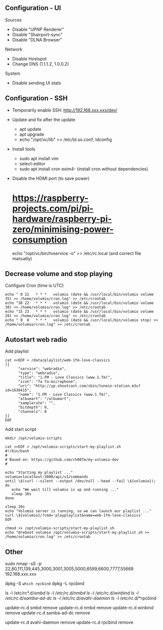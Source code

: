 Configuration - UI
------------------

Sources

  * Disable "UPNP Renderer"
  * Disable "Shairport-sync"
  * Disable "DLNA Browser"

Network

  * Disable Hostspot
  * Change DNS (1.1.1.2, 1.0.0.2)

System

  * Disable sending UI stats



Configuration - SSH
-------------------

  * Temporarily enable SSH: http://192.168.xxx.xxx/dev/

  * Update and fix after the update
    * apt update
    * apt upgrade
    * echo "/opt/vc/lib" >> /etc/ld.so.conf; ldconfig

  * Install tools
    * sudo apt install vim
    * select-editor
    * sudo apt install cron exim4- (install cron without dependencies)

  * Disable the HDMI port (to save power)

      # https://raspberry-projects.com/pi/pi-hardware/raspberry-pi-zero/minimising-power-consumption
      echo "/opt/vc/bin/tvservice -o" >>  /etc/rc.local   (and correct file manually)



Decrease volume and stop playing
--------------------------------

Configure Cron (time is UTC)

```
echo " 0 22   * * *   volumio (date && /usr/local/bin/volumio volume 35) >> /home/volumio/cron.log" >> /etc/crontab
echo "30 22   * * *   volumio (date && /usr/local/bin/volumio volume 30) >> /home/volumio/cron.log" >> /etc/crontab 
echo "15 23   * * *   volumio (date && /usr/local/bin/volumio volume 20) >> /home/volumio/cron.log" >> /etc/crontab
echo " 0  0   * * *   volumio (date && /usr/local/bin/volumio stop) >> /home/volumio/cron.log" >> /etc/crontab
```


Autostart web radio
-------------------

Add playlist

```
cat <<EOF > /data/playlist/web-1fm-love-classics
[{
      "service": "webradio",
      "type": "webradio",
      "title": "1.FM - Love Classics (www.1.fm)",
      "icon": "fa fa-microphone",
      "uri": "http://yp.shoutcast.com/sbin/tunein-station.m3u?id=1636415",
      "name": "1.FM - Love Classics (www.1.fm)",
      "albumart": "/albumart",
      "samplerate": "",
      "bitdepth": 0,
      "channels": 0
}]
EOF
```

Add start script

```
mkdir /opt/volumio-scripts

cat <<EOF > /opt/volumio-scripts/start-my-playlist.sh
#!/bin/bash
#
# Based on: https://github.com/ch007m/my-volumio-dev
#

echo "Starting my playlist ..."
volumio=localhost:3000/api/v1/commands
until \$(curl --silent --output /dev/null --head --fail \${volumio}); do
   echo "We wait till volumio is up and running ..."
   sleep 10s
done

sleep 20s
echo "Volumio server is running, so we can launch our playlist ..."
curl \${volumio}/?cmd='playplaylist&name=web-1fm-love-classics' 
EOF

chmod +x /opt/volumio-scripts/start-my-playlist.sh
echo "@reboot volumio /opt/volumio-scripts/start-my-playlist.sh >> /home/volumio/cron.log" >> /etc/crontab
```


Other
-----

sudo nmap -sS -p 22,80,111,139,445,3000,3001,3005,5000,6599,6600,7777,55669 192.168.xxx.xxx

dpkg -S `which rpcbind`
dpkg -L rpcbind

ls -l /etc/rc*.d/*smbd
ls -l /etc/rc*.d/*nmbd
ls -l /etc/rc*.d/*winbind
ls -l /etc/rc*.d/*samba-ad-dc
ls -l /etc/rc*.d/*avahi-daemon
ls -l /etc/rc*.d/*rpcbind

update-rc.d smbd remove
update-rc.d nmbd remove
update-rc.d winbind remove
update-rc.d samba-ad-dc remove

update-rc.d avahi-daemon remove
update-rc.d rpcbind remove

